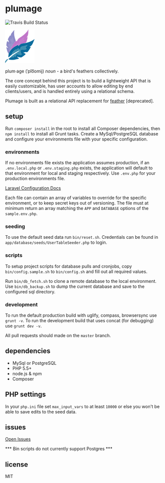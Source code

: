 # plumage

![Travis Build Status](https://travis-ci.org/GunnJerkens/plumage.svg?branch=master)

![Plumage Logo](https://raw.githubusercontent.com/GunnJerkens/plumage/master/public/img/logo.png)

plum·age (ˈplo͞omij) _noun_ - a bird's feathers collectively.

The core concept behind this project is to build a lightweight API that is easily customizable, has user accounts to allow editing by end clients/users, and is handled entirely using a relational schema.  

Plumage is built as a relational API replacement for [feather](https://github.com/GunnJerkens/feather) [deprecated].  

## setup

Run `composer install` in the root to install all Composer dependencies, then `npm install` to install all Grunt tasks. Create a MySql/PostgreSQL database and configure your environments file with your specific configuration.

### environments

If no environments file exists the application assumes production, if an `.env.local.php` or `.env.staging.php` exists, the application will default to that environment for local and staging respectively. Use `.env.php` for your production environments file.  

[Laravel Configuration Docs](http://laravel.com/docs/4.2/configuration)  

Each file can contain an array of variables to override for the specific environment, or to keep secret keys out of versioning. The file must at minimum return an array matching the `APP` and `DATABASE` options of the `sample.env.php`.  

### seeding

To use the default seed data run `bin/reset.sh`. Credentials can be found in `app/database/seeds/UserTableSeeder.php` to login.

### scripts

To setup project scripts for database pulls and cronjobs, copy `bin/config.sample.sh` to `bin/config.sh` and fill out all required values.

Run `bin/db_fetch.sh` to clone a remote database to the local environment. Use `bin/db_backup.sh` to dump the current database and save to the configured sql directory.

### development

To run the default production build with uglify, compass, browsersync use `grunt -v`. To run the development build that uses concat (for debugging) use `grunt dev -v`.

All pull requests should made on the `master` branch.

## dependencies

- MySql or PostgreSQL
- PHP 5.5+
- node.js & npm
- Composer

## PHP settings

In your `php.ini` file set `max_input_vars` to at least `10000` or else you won't be able to save edits to the seed data.

## issues

[Open Issues](https://github.com/GunnJerkens/plumage/issues)

*** Bin scripts do not currently support Postgres ***

## license

MIT
